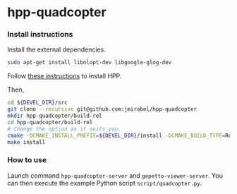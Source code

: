 # hpp-quadcopter

### Install instructions

Install the external dependencies.
```bash
sudo apt-get install libnlopt-dev libgoogle-glog-dev
```

Follow [these instructions](https://humanoid-path-planner.github.io/hpp-doc/download.html?branch=master) to install HPP.

Then,
```bash
cd ${DEVEL_DIR}/src
git clone --recursive git@github.com:jmirabel/hpp-quadcopter
mkdir hpp-quadcopter/build-rel
cd hpp-quadcopter/build-rel
# Change the option as it suits you.
cmake -DCMAKE_INSTALL_PREFIX=${DEVEL_DIR}/install -DCMAKE_BUILD_TYPE=Release ..
make install
```

### How to use

Launch command `hpp-quadcopter-server` and `gepetto-viewer-server`.
You can then execute the example Python script `script/quadcopter.py`.

